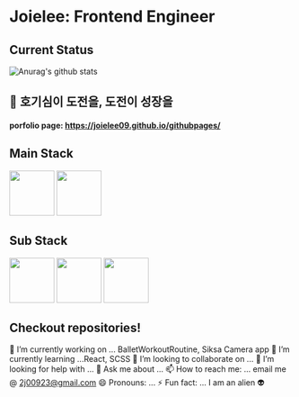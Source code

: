 # Joielee: Frontend Engineer
<!-- <image src="https://user-images.githubusercontent.com/67178982/102009228-56b56e00-3d79-11eb-9466-6c4f32712da4.jpg" height="150" width="200"> -->

## Current Status
![Anurag's github stats](https://github-readme-stats.vercel.app/api?username=joielee09&show_icons=true&theme=radical)

## 👸 호기심이 도전을, 도전이 성장을
#### porfolio page: https://joielee09.github.io/githubpages/
## Main Stack
<image src="https://user-images.githubusercontent.com/67178982/102009421-a47ea600-3d7a-11eb-9f2c-24f8ea7f15a8.png" height="80" width="80">  <image src="https://user-images.githubusercontent.com/67178982/102009430-bb24fd00-3d7a-11eb-8078-d1dbfc9e4671.png" height="80" width="80">

## Sub Stack
<image src="https://user-images.githubusercontent.com/67178982/102009491-16ef8600-3d7b-11eb-8927-6fda5a6241aa.png" height="80" width="80">  <image src="https://user-images.githubusercontent.com/67178982/102009494-1820b300-3d7b-11eb-8354-6fb0718693e9.png" height="80" width="80">  <image src="https://user-images.githubusercontent.com/67178982/102009495-1951e000-3d7b-11eb-9e94-1967fc39e971.png" height="80" width="80">

## Checkout repositories!
🔭 I’m currently working on ... BalletWorkoutRoutine, Siksa Camera app
🌱 I’m currently learning ...React, SCSS
👯 I’m looking to collaborate on ...
🤔 I’m looking for help with ...
💬 Ask me about ... 
📫 How to reach me: ... email me @ 2j00923@gmail.com
😄 Pronouns: ...
⚡ Fun fact: ... I am an alien 👽
